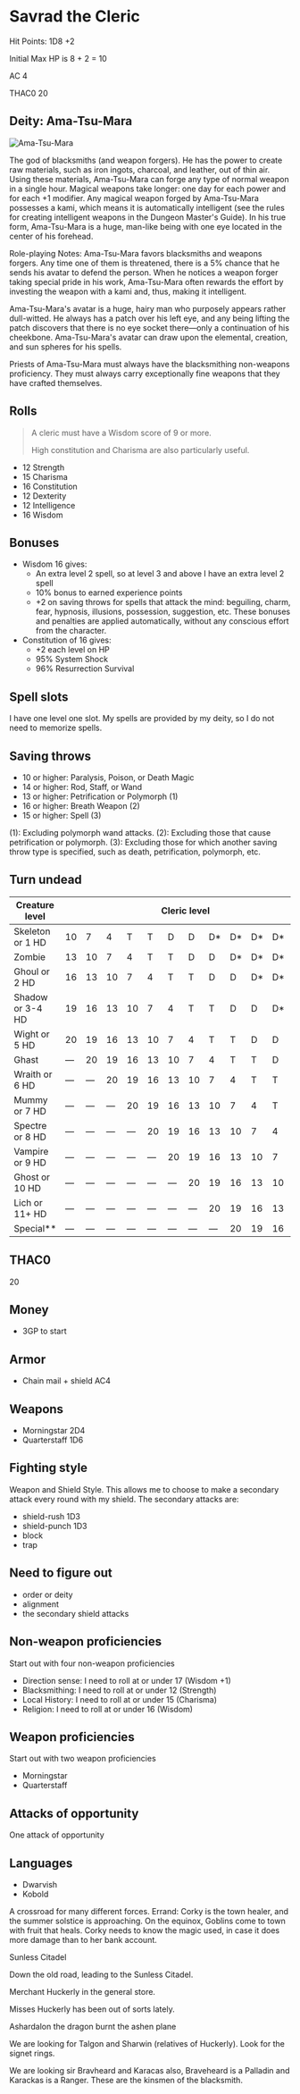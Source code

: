 # Savrad the Cleric

Hit Points: 1D8 +2

Initial Max HP is 8 + 2 = 10

AC 4

THAC0 20

## Deity: Ama-Tsu-Mara

![Ama-Tsu-Mara](./ama-tsu-mara.jpg)

The god of blacksmiths (and weapon forgers). He has the power to create raw materials, such as iron ingots, charcoal, and leather, out of thin air. Using these materials, Ama-Tsu-Mara can forge any type of normal weapon in a single hour. Magical weapons take longer: one day for each power and for each +1 modifier. Any magical weapon forged by Ama-Tsu-Mara possesses a kami, which means it is automatically intelligent (see the rules for creating intelligent weapons in the Dungeon Master's Guide). In his true form, Ama-Tsu-Mara is a huge, man-like being with one eye located in the center of his forehead.

Role-playing Notes: Ama-Tsu-Mara favors blacksmiths and weapons forgers. Any time one of them is threatened, there is a 5% chance that he sends his avatar to defend the person. When he notices a weapon forger taking special pride in his work, Ama-Tsu-Mara often rewards the effort by investing the weapon with a kami and, thus, making it intelligent.

Ama-Tsu-Mara's avatar is a huge, hairy man who purposely appears rather dull-witted. He always has a patch over his left eye, and any being lifting the patch discovers that there is no eye socket there—only a continuation of his cheekbone. Ama-Tsu-Mara's avatar can draw upon the elemental, creation, and sun spheres for his spells. 

Priests of Ama-Tsu-Mara must always have the blacksmithing non-weapons proficiency. They must always carry exceptionally fine weapons that they have crafted themselves. 

## Rolls

> A cleric must have a Wisdom score of 9 or more.
>
> High constitution and Charisma are also particularly useful.

- 12 Strength
- 15 Charisma
- 16 Constitution
- 12 Dexterity
- 12 Intelligence
- 16 Wisdom

## Bonuses

- Wisdom 16 gives:
  - An extra level 2 spell, so at level 3 and above I have an extra level 2 spell
  - 10% bonus to earned experience points
  - +2 on saving throws for spells that attack the mind: beguiling, charm, fear, hypnosis, illusions, possession, suggestion, etc. These bonuses and penalties are applied automatically, without any conscious effort from the character.
- Constitution of 16 gives:
  - +2 each level on HP
  - 95% System Shock
  - 96% Resurrection Survival

## Spell slots

I have one level one slot. My spells are provided by my deity, so I do not need to memorize spells.

## Saving throws

- 10 or higher: Paralysis, Poison, or Death Magic
- 14 or higher: Rod, Staff, or Wand
- 13 or higher: Petrification or Polymorph (1)
- 16 or higher: Breath Weapon (2)
- 15 or higher: Spell (3)

(1): Excluding polymorph wand attacks.
(2): Excluding those that cause petrification or polymorph.
(3): Excluding those for which another saving throw type is specified, such as death, petrification, polymorph, etc.

## Turn undead

<table>
<thead>
<tr>
<th>Creature level</th>
<th colspan="12">Cleric level</th>
</tr>
</thead>
<tbody><tr>
<td>Skeleton or 1 HD</td>
<td>10</td>
<td>7</td>
<td>4</td>
<td>T</td>
<td>T</td>
<td>D</td>
<td>D</td>
<td>D*</td>
<td>D*</td>
<td>D*</td>
<td>D*</td>
<td>D*</td>
</tr>
<tr>
<td>Zombie</td>
<td>13</td>
<td>10</td>
<td>7</td>
<td>4</td>
<td>T</td>
<td>T</td>
<td>D</td>
<td>D</td>
<td>D*</td>
<td>D*</td>
<td>D*</td>
<td>D*</td>
</tr>
<tr>
<td>Ghoul or 2 HD</td>
<td>16</td>
<td>13</td>
<td>10</td>
<td>7</td>
<td>4</td>
<td>T</td>
<td>T</td>
<td>D</td>
<td>D</td>
<td>D*</td>
<td>D*</td>
<td>D*</td>
</tr>
<tr>
<td>Shadow or 3-4 HD</td>
<td>19</td>
<td>16</td>
<td>13</td>
<td>10</td>
<td>7</td>
<td>4</td>
<td>T</td>
<td>T</td>
<td>D</td>
<td>D</td>
<td>D*</td>
<td>D*</td>
</tr>
<tr>
<td>Wight or 5 HD</td>
<td>20</td>
<td>19</td>
<td>16</td>
<td>13</td>
<td>10</td>
<td>7</td>
<td>4</td>
<td>T</td>
<td>T</td>
<td>D</td>
<td>D</td>
<td>D*</td>
</tr>
<tr>
<td>Ghast</td>
<td>—</td>
<td>20</td>
<td>19</td>
<td>16</td>
<td>13</td>
<td>10</td>
<td>7</td>
<td>4</td>
<td>T</td>
<td>T</td>
<td>D</td>
<td>D</td>
</tr>
<tr>
<td>Wraith or 6 HD</td>
<td>—</td>
<td>—</td>
<td>20</td>
<td>19</td>
<td>16</td>
<td>13</td>
<td>10</td>
<td>7</td>
<td>4</td>
<td>T</td>
<td>T</td>
<td>D</td>
</tr>
<tr>
<td>Mummy or 7 HD</td>
<td>—</td>
<td>—</td>
<td>—</td>
<td>20</td>
<td>19</td>
<td>16</td>
<td>13</td>
<td>10</td>
<td>7</td>
<td>4</td>
<td>T</td>
<td>T</td>
</tr>
<tr>
<td>Spectre or 8 HD</td>
<td>—</td>
<td>—</td>
<td>—</td>
<td>—</td>
<td>20</td>
<td>19</td>
<td>16</td>
<td>13</td>
<td>10</td>
<td>7</td>
<td>4</td>
<td>T</td>
</tr>
<tr>
<td>Vampire or 9 HD</td>
<td>—</td>
<td>—</td>
<td>—</td>
<td>—</td>
<td>—</td>
<td>20</td>
<td>19</td>
<td>16</td>
<td>13</td>
<td>10</td>
<td>7</td>
<td>4</td>
</tr>
<tr>
<td>Ghost or 10 HD</td>
<td>—</td>
<td>—</td>
<td>—</td>
<td>—</td>
<td>—</td>
<td>—</td>
<td>20</td>
<td>19</td>
<td>16</td>
<td>13</td>
<td>10</td>
<td>7</td>
</tr>
<tr>
<td>Lich or 11+ HD</td>
<td>—</td>
<td>—</td>
<td>—</td>
<td>—</td>
<td>—</td>
<td>—</td>
<td>—</td>
<td>20</td>
<td>19</td>
<td>16</td>
<td>13</td>
<td>10</td>
</tr>
<tr>
<td>Special**</td>
<td>—</td>
<td>—</td>
<td>—</td>
<td>—</td>
<td>—</td>
<td>—</td>
<td>—</td>
<td>—</td>
<td>20</td>
<td>19</td>
<td>16</td>
<td>13</td>
</tr>
</tbody></table>

## THAC0

20

## Money

- 3GP to start

## Armor

- Chain mail + shield AC4

## Weapons

- Morningstar 2D4
- Quarterstaff 1D6

## Fighting style

Weapon and Shield Style. This allows me to choose to make a secondary attack every round with my shield. The secondary attacks are:

- shield-rush 1D3
- shield-punch 1D3
- block
- trap

## Need to figure out

- order or deity
- alignment
- the secondary shield attacks


## Non-weapon proficiencies

Start out with four non-weapon proficiencies

- Direction sense: I need to roll at or under 17 (Wisdom +1)
- Blacksmithing: I need to roll at or under 12 (Strength)
- Local History: I need to roll at or under 15 (Charisma)
- Religion: I need to roll at or under 16 (Wisdom)

## Weapon proficiencies

Start out with two weapon proficiencies

- Morningstar
- Quarterstaff

## Attacks of opportunity

One attack of opportunity

## Languages

- Dwarvish
- Kobold


A crossroad for many different forces. Errand: Corky is the town healer, and the summer solstice is approaching. On the equinox, Goblins come to town with fruit that heals. Corky needs to know the magic used, in case it does more damage than to her bank account.


Sunless Citadel

Down the old road, leading to the Sunless Citadel.

Merchant Huckerly in the general store.

Misses Huckerly has been out of sorts lately. 


Ashardalon the dragon burnt the ashen plane

We are looking for Talgon and Sharwin (relatives of Huckerly). Look for the signet rings.


We are looking sir Bravheard and Karacas also, Braveheard is a Palladin and Karackas is a Ranger. These are the kinsmen of the blacksmith.


